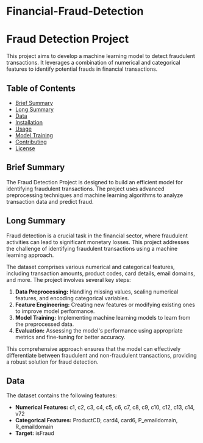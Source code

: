 # Financial-Fraud-Detection

# Fraud Detection Project

This project aims to develop a machine learning model to detect fraudulent transactions. It leverages a combination of numerical and categorical features to identify potential frauds in financial transactions.

## Table of Contents
- [Brief Summary](#brief-summary)
- [Long Summary](#long-summary)
- [Data](#data)
- [Installation](#installation)
- [Usage](#usage)
- [Model Training](#model-training)
- [Contributing](#contributing)
- [License](#license)

## Brief Summary
The Fraud Detection Project is designed to build an efficient model for identifying fraudulent transactions. The project uses advanced preprocessing techniques and machine learning algorithms to analyze transaction data and predict fraud.

## Long Summary
Fraud detection is a crucial task in the financial sector, where fraudulent activities can lead to significant monetary losses. This project addresses the challenge of identifying fraudulent transactions using a machine learning approach.

The dataset comprises various numerical and categorical features, including transaction amounts, product codes, card details, email domains, and more. The project involves several key steps:

1. **Data Preprocessing:** Handling missing values, scaling numerical features, and encoding categorical variables.
2. **Feature Engineering:** Creating new features or modifying existing ones to improve model performance.
3. **Model Training:** Implementing machine learning models to learn from the preprocessed data.
4. **Evaluation:** Assessing the model's performance using appropriate metrics and fine-tuning for better accuracy.

This comprehensive approach ensures that the model can effectively differentiate between fraudulent and non-fraudulent transactions, providing a robust solution for fraud detection.

## Data
The dataset contains the following features:

- **Numerical Features:** c1, c2, c3, c4, c5, c6, c7, c8, c9, c10, c12, c13, c14, v72
- **Categorical Features:** ProductCD, card4, card6, P_emaildomain, R_emaildomain
- **Target:** isFraud
